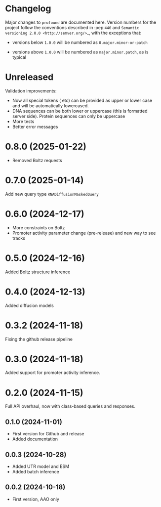 # Changelog

Major changes to `profound` are documented here.
Version numbers for the project follow the conventions described in :pep:`440`
and `Semantic versioning 2.0.0 <http://semver.org/>`\_, with the exceptions that:

- versions below `1.0.0` will be numbered as `0.major.minor-or-patch`

- versions above `1.0.0` will be numbered as `major.minor.patch`, as is
  typical


# Unreleased

Validation improvements:
- Now all special tokens (<mask> etc) can be provided as upper or lower case and will be automatically lowercased.
- DNA sequences can be both lower or uppercase (this is formatted server side). Protein sequences can only be uppercase
- More tests
- Better error messages


# 0.8.0 (2025-01-22)

- Removed Boltz requests

# 0.7.0 (2025-01-14)

Add new query type `RNADiffusionMaskedQuery`

# 0.6.0 (2024-12-17)

- More constraints on Boltz
- Promoter activity parameter change (pre-release) and new way to see tracks

# 0.5.0 (2024-12-16)

Added Boltz structure inference

# 0.4.0 (2024-12-13)

Added diffusion models

# 0.3.2 (2024-11-18)

Fixing the github release pipeline

# 0.3.0 (2024-11-18)

Added support for promoter activity inference.

# 0.2.0 (2024-11-15)

Full API overhaul, now with class-based queries and responses.

## 0.1.0 (2024-11-01)

- First version for Github and release
- Added documentation

## 0.0.3 (2024-10-28)

- Added UTR model and ESM
- Added batch inference

## 0.0.2 (2024-10-18)

- First version, AAO only
